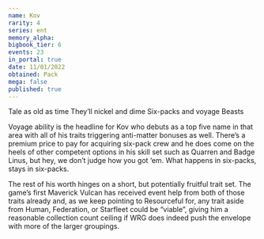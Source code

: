 ```yaml
---
name: Kov
rarity: 4
series: ent
memory_alpha:
bigbook_tier: 6
events: 23
in_portal: true
date: 11/01/2022
obtained: Pack
mega: false
published: true
---
```


Tale as old as time
They’ll nickel and dime
Six-packs and voyage Beasts

Voyage ability is the headline for Kov who debuts as a top five name in that area with all of his traits triggering anti-matter bonuses as well. There’s a premium price to pay for acquiring six-pack crew and he does come on the heels of other competent options in his skill set such as Quarren and Badge Linus, but hey, we don’t judge how you got ‘em. What happens in six-packs, stays in six-packs.

The rest of his worth hinges on a short, but potentially fruitful trait set. The game’s first Maverick Vulcan has received event help from both of those traits already and, as we keep pointing to Resourceful for, any trait aside from Human, Federation, or Starfleet could be “viable”, giving him a reasonable collection count ceiling if WRG does indeed push the envelope with more of the larger groupings.
